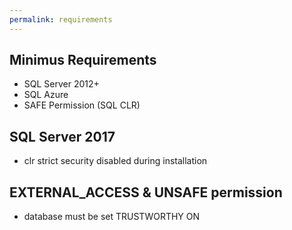 ```yaml
---
permalink: requirements
---
```


## Minimus Requirements

- SQL Server 2012+
- SQL Azure
- SAFE Permission (SQL CLR)

## SQL Server 2017
- clr strict security disabled during installation

## EXTERNAL_ACCESS & UNSAFE permission
- database must be set TRUSTWORTHY ON
